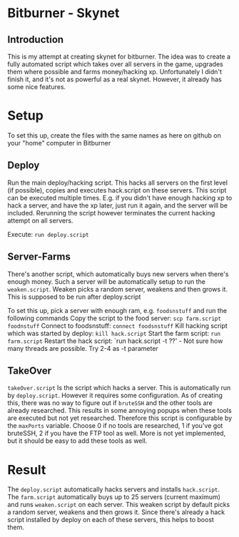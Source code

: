 # Bitburner - Skynet
## Introduction
This is my attempt at creating skynet for bitburner. The idea was to create a fully automated script which takes over all servers in the game, upgrades them where possible and farms money/hacking xp. Unfortunately I didn't finish it, and it's not as powerful as a real skynet. However, it already has some nice features.

# Setup
To set this up, create the files with the same names as here on github on your "home" computer in Bitburner

## Deploy
Run the main deploy/hacking script. This hacks all servers on the first level (if possible), copies and executes hack.script on these servers. This script can be executed multiple times. E.g. if you didn't have enough hacking xp to hack a server, and have the xp later, just run it again, and the server will be included.
Rerunning the script however terminates the current hacking attempt on all servers.

Execute: `run deploy.script`

## Server-Farms
There's another script, which automatically buys new servers when there's enough money. Such a server will be automatically setup to run the `weaken.script`. Weaken picks a random server, weakens and then grows it. This is supposed to be run after deploy.script

To set this up, pick a server with enough ram, e.g. `foodsnstuff` and run the following commands
Copy the script to the food server: `scp farm.script foodnstuff`
Connect to foodsnstuff: `connect foodsnstuff`
Kill hacking script which was started by deploy: `kill hack.script`
Start the farm script: `run farm.script`
Restart the hack script: `run hack.script -t ??' - Not sure how many threads are possible. Try 2-4 as -t parameter

## TakeOver
`takeOver.script` Is the script which hacks a server. This is automatically run by `deploy.script`. However it requires some configuration. As of creating this, there was no way to figure out if `bruteSSH` and the other tools are already researched. This results in some annoying popups when these tools are executed but not yet researched. Therefore this script is configurable by the `maxPorts` variable. Choose 0 if no tools are researched, 1 if you've got bruteSSH, 2 if you have the FTP tool as well. More is not yet implemented, but it should be easy to add these tools as well.

# Result
The `deploy.script` automatically hacks servers and installs `hack.script`. The `farm.script` automatically buys up to 25 servers (current maximum) and runs `weaken.script` on each server. This weaken script by default picks a random server, weakens and then grows it. Since there's already a hack script installed by deploy on each of these servers, this helps to boost them.
